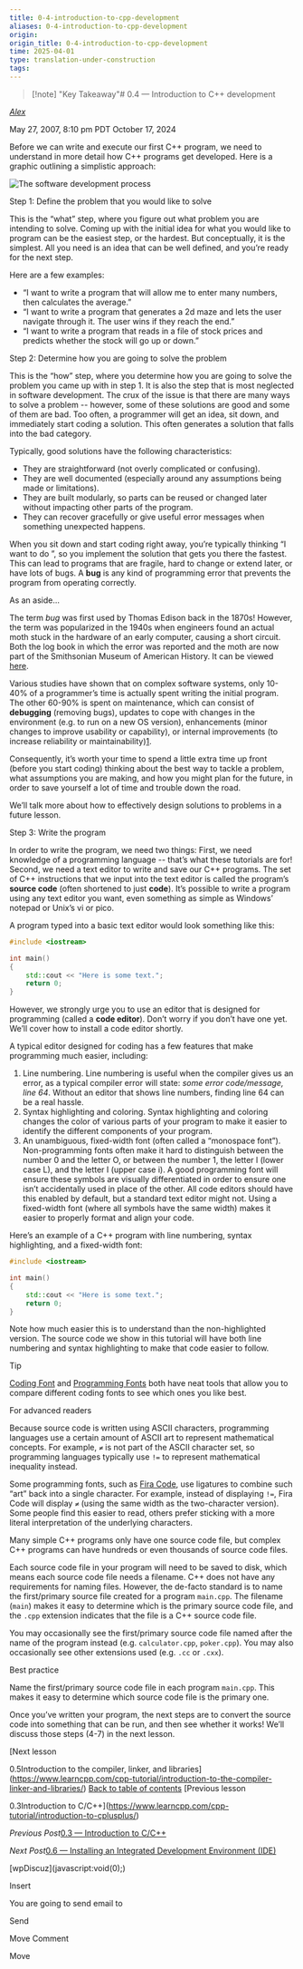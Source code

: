 ```yaml
---
title: 0-4-introduction-to-cpp-development
aliases: 0-4-introduction-to-cpp-development
origin: 
origin_title: 0-4-introduction-to-cpp-development
time: 2025-04-01 
type: translation-under-construction
tags:
---
```


> [!note] "Key Takeaway"# 0.4 — Introduction to C++ development

[*Alex*](https://www.learncpp.com/author/Alex/ "View all posts by Alex")

May 27, 2007, 8:10 pm PDT
October 17, 2024

Before we can write and execute our first C++ program, we need to understand in more detail how C++ programs get developed. Here is a graphic outlining a simplistic approach:

![The software development process](https://www.learncpp.com/images/CppTutorial/Chapter0/Development-min.png)

Step 1: Define the problem that you would like to solve

This is the “what” step, where you figure out what problem you are intending to solve. Coming up with the initial idea for what you would like to program can be the easiest step, or the hardest. But conceptually, it is the simplest. All you need is an idea that can be well defined, and you’re ready for the next step.

Here are a few examples:

- “I want to write a program that will allow me to enter many numbers, then calculates the average.”
- “I want to write a program that generates a 2d maze and lets the user navigate through it. The user wins if they reach the end.”
- “I want to write a program that reads in a file of stock prices and predicts whether the stock will go up or down.”

Step 2: Determine how you are going to solve the problem

This is the “how” step, where you determine how you are going to solve the problem you came up with in step 1. It is also the step that is most neglected in software development. The crux of the issue is that there are many ways to solve a problem -- however, some of these solutions are good and some of them are bad. Too often, a programmer will get an idea, sit down, and immediately start coding a solution. This often generates a solution that falls into the bad category.

Typically, good solutions have the following characteristics:

- They are straightforward (not overly complicated or confusing).
- They are well documented (especially around any assumptions being made or limitations).
- They are built modularly, so parts can be reused or changed later without impacting other parts of the program.
- They can recover gracefully or give useful error messages when something unexpected happens.

When you sit down and start coding right away, you’re typically thinking “I want to do <something>”, so you implement the solution that gets you there the fastest. This can lead to programs that are fragile, hard to change or extend later, or have lots of bugs. A **bug** is any kind of programming error that prevents the program from operating correctly.

As an aside…

The term *bug* was first used by Thomas Edison back in the 1870s! However, the term was popularized in the 1940s when engineers found an actual moth stuck in the hardware of an early computer, causing a short circuit. Both the log book in which the error was reported and the moth are now part of the Smithsonian Museum of American History. It can be viewed [here](https://americanhistory.si.edu/collections/nmah_334663).

Various studies have shown that on complex software systems, only 10-40% of a programmer’s time is actually spent writing the initial program. The other 60-90% is spent on maintenance, which can consist of **debugging** (removing bugs), updates to cope with changes in the environment (e.g. to run on a new OS version), enhancements (minor changes to improve usability or capability), or internal improvements (to increase reliability or maintainability)[1](https://web.archive.org/web/20120313070806/http://users.jyu.fi/~koskinen/smcosts.htm).

Consequently, it’s worth your time to spend a little extra time up front (before you start coding) thinking about the best way to tackle a problem, what assumptions you are making, and how you might plan for the future, in order to save yourself a lot of time and trouble down the road.

We’ll talk more about how to effectively design solutions to problems in a future lesson.

Step 3: Write the program

In order to write the program, we need two things: First, we need knowledge of a programming language -- that’s what these tutorials are for! Second, we need a text editor to write and save our C++ programs. The set of C++ instructions that we input into the text editor is called the program’s **source code** (often shortened to just **code**). It’s possible to write a program using any text editor you want, even something as simple as Windows’ notepad or Unix’s vi or pico.

A program typed into a basic text editor would look something like this:

```cpp
#include <iostream>

int main()
{
    std::cout << "Here is some text.";
    return 0;
}

```

However, we strongly urge you to use an editor that is designed for programming (called a **code editor**). Don’t worry if you don’t have one yet. We’ll cover how to install a code editor shortly.

A typical editor designed for coding has a few features that make programming much easier, including:

1. Line numbering. Line numbering is useful when the compiler gives us an error, as a typical compiler error will state: *some error code/message, line 64*. Without an editor that shows line numbers, finding line 64 can be a real hassle.
1. Syntax highlighting and coloring. Syntax highlighting and coloring changes the color of various parts of your program to make it easier to identify the different components of your program.
1. An unambiguous, fixed-width font (often called a “monospace font”). Non-programming fonts often make it hard to distinguish between the number 0 and the letter O, or between the number 1, the letter l (lower case L), and the letter I (upper case i). A good programming font will ensure these symbols are visually differentiated in order to ensure one isn’t accidentally used in place of the other. All code editors should have this enabled by default, but a standard text editor might not. Using a fixed-width font (where all symbols have the same width) makes it easier to properly format and align your code.

Here’s an example of a C++ program with line numbering, syntax highlighting, and a fixed-width font:

```cpp
#include <iostream>

int main()
{
    std::cout << "Here is some text.";
    return 0;
}
```

Note how much easier this is to understand than the non-highlighted version. The source code we show in this tutorial will have both line numbering and syntax highlighting to make that code easier to follow.

Tip

[Coding Font](https://www.codingfont.com/) and [Programming Fonts](https://www.programmingfonts.org) both have neat tools that allow you to compare different coding fonts to see which ones you like best.

For advanced readers

Because source code is written using ASCII characters, programming languages use a certain amount of ASCII art to represent mathematical concepts. For example, `≠` is not part of the ASCII character set, so programming languages typically use `!=` to represent mathematical inequality instead.

Some programming fonts, such as [Fira Code](https://github.com/tonsky/FiraCode), use ligatures to combine such “art” back into a single character. For example, instead of displaying `!=`, Fira Code will display `≠` (using the same width as the two-character version). Some people find this easier to read, others prefer sticking with a more literal interpretation of the underlying characters.

Many simple C++ programs only have one source code file, but complex C++ programs can have hundreds or even thousands of source code files.

Each source code file in your program will need to be saved to disk, which means each source code file needs a filename. C++ does not have any requirements for naming files. However, the de-facto standard is to name the first/primary source file created for a program `main.cpp`. The filename (`main`) makes it easy to determine which is the primary source code file, and the `.cpp` extension indicates that the file is a C++ source code file.

You may occasionally see the first/primary source code file named after the name of the program instead (e.g. `calculator.cpp`, `poker.cpp`). You may also occasionally see other extensions used (e.g. `.cc` or `.cxx`).

Best practice

Name the first/primary source code file in each program `main.cpp`. This makes it easy to determine which source code file is the primary one.

Once you’ve written your program, the next steps are to convert the source code into something that can be run, and then see whether it works! We’ll discuss those steps (4-7) in the next lesson.

\[Next lesson

0.5Introduction to the compiler, linker, and libraries\](https://www.learncpp.com/cpp-tutorial/introduction-to-the-compiler-linker-and-libraries/)
[Back to table of contents](/)
\[Previous lesson

0.3Introduction to C/C++\](https://www.learncpp.com/cpp-tutorial/introduction-to-cplusplus/)

*Previous Post*[0.3 — Introduction to C/C++](https://www.learncpp.com/cpp-tutorial/introduction-to-cplusplus/)

*Next Post*[0.6 — Installing an Integrated Development Environment (IDE)](https://www.learncpp.com/cpp-tutorial/installing-an-integrated-development-environment-ide/)

\[wpDiscuz\](javascript:void(0);)

Insert

You are going to send email to

Send

Move Comment

Move
